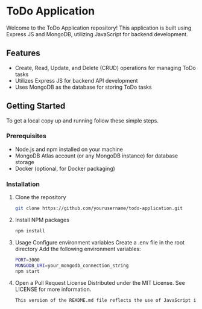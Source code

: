 # ToDo Application

Welcome to the ToDo Application repository! This application is built using Express JS and MongoDB, utilizing JavaScript for backend development.

## Features

- Create, Read, Update, and Delete (CRUD) operations for managing ToDo tasks
- Utilizes Express JS for backend API development
- Uses MongoDB as the database for storing ToDo tasks

## Getting Started

To get a local copy up and running follow these simple steps.

### Prerequisites

- Node.js and npm installed on your machine
- MongoDB Atlas account (or any MongoDB instance) for database storage
- Docker (optional, for Docker packaging)

### Installation

1. Clone the repository
   ```sh
   git clone https://github.com/yourusername/todo-application.git
   
2. Install NPM packages
   ```sh
   npm install

3. Usage
   Configure environment variables
   Create a .env file in the root directory
   Add the following environment variables:
   ```sh
   PORT=3000
   MONGODB_URI=your_mongodb_connection_string
   npm start

4. Open a Pull Request
   License
   Distributed under the MIT License. See LICENSE for more information.
   ```sh
   This version of the README.md file reflects the use of JavaScript instead of TypeScript. Make sure to replace placeholders and customize it according to your actual project details.






